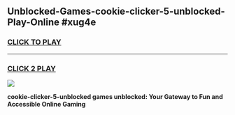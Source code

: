
## Unblocked-Games-cookie-clicker-5-unblocked-Play-Online #xug4e
<h3>
<a href="https://news.freeplayer.one?title=cookie-clicker-5-unblocked&ref=3">CLICK TO PLAY</a></h3>
<hr>

<h3>
<a href="https://news.freeplayer.one?title=cookie-clicker-5-unblocked&ref=3">CLICK 2 PLAY</a>
  
</h3>

<a href="https://news.freeplayer.one?title=cookie-clicker-5-unblocked&ref=3"><img src="https://clearcache.store/games.png"></a>


**cookie-clicker-5-unblocked games unblocked: Your Gateway to Fun and Accessible Online Gaming**
